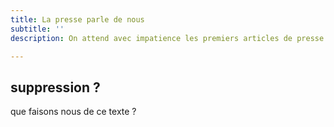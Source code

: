 ```yaml
---
title: La presse parle de nous
subtitle: ''
description: On attend avec impatience les premiers articles de presse

---
```

## suppression ?

que faisons nous de ce texte ?

<press-articles></press-articles>